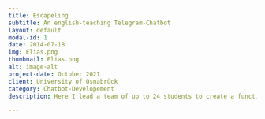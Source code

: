 ```yaml
---
title: Escapeling
subtitle: An english-teaching Telegram-Chatbot
layout: default
modal-id: 1
date: 2014-07-18
img: Elias.png
thumbnail: Elias.png
alt: image-alt
project-date: October 2021
client: University of Osnabrück
category: Chatbot-Developement
description: Here I lead a team of up to 24 students to create a functional chatbot! A special challenge to this project was, that the whole team got exchanged when I joined and we had to understand and extend the  project, without knowing about the old code. <br>This project included extensive documentation and refactoring of unknown code.<br><br>You can read more about this project on our [documentation Website](https://alluos.github.io/).

---
```


